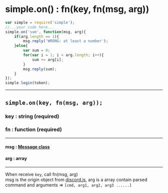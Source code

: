 # simple.on() : fn(key, fn(msg, arg)) #
```js
var simple = require('simple');
//...your code here...
simple.on('sum', function(msg, arg){
	if(arg.length == 1){
		msg.reply('WRONG: at least a number');
	}else{
		var sum = 0;
		for(var i = 1; i < arg.length; i++){
			sum += arg[i];
		}
		msg.reply(sum);
	}
});
simple.login(token);
```
---
## `simple.on(key, fn(msg, arg));` ##
### key : string (required) ###
### fn : function (required) ###

---

####        msg : [Message class](https://discord.js.org/#/docs/main/stable/class/Message) ####
####        arg : array ####

---

When receive `key`, call fn(msg, arg)   
msg is the origin object from [discord.js](https://discord.js.org/#/docs/main/stable/class/Message),
arg is a array contain parsed command and arguments => `[cmd, arg1, arg2, arg3 ......]`
